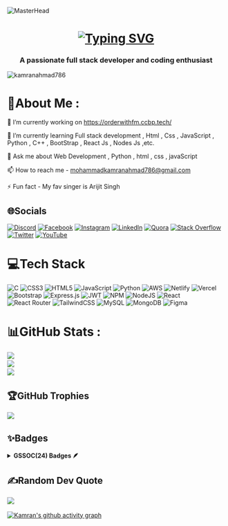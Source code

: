 ![MasterHead](https://repository-images.githubusercontent.com/588181932/e36ec678-7984-4cdd-8e4c-a3932772ff8e)
<h1 align="center"><a href="https://git.io/typing-svg"><img src="https://readme-typing-svg.demolab.com?font=Fira+Code&pause=500&random=false&width=435&lines=Hi+%F0%9F%91%8B%2C+I'm+Kamran+Ahmad;A+Passionate+full+stack+developer👨‍💻+;Coding+enthusiast+;Problem+solver+;Excited+to+solve+real-world+problem+;" alt="Typing SVG" /></a></h1>
<h3 align="center">A passionate full stack developer and coding enthusiast</h3>
<!-- <img align="right" alt="Coding" width="400" src="https://cdn.dribbble.com/users/1162077/screenshots/3848914/programmer.gif"> -->

<p align="left"> <img src="https://komarev.com/ghpvc/?username=kamranahmad786&label=Profile%20views&color=0e75b6&style=flat" alt="kamranahmad786" /> </p>


# 💫About Me :
🔭 I’m currently working on https://orderwithfm.ccbp.tech/

🌱 I’m currently learning Full stack development , Html , Css , JavaScript , Python , C++ , BootStrap , React Js , Nodes Js ,etc.

💬 Ask me about Web Development , Python , html , css , javaScript

 📫 How to reach me - mohammadkamranahmad786@gmail.com

⚡ Fun fact -  My fav singer is Arijit Singh 

## 🌐Socials
[![Discord](https://img.shields.io/badge/Discord-%237289DA.svg?logo=discord&logoColor=white)](htttps://discord.gg/kamranahmad_39989) [![Facebook](https://img.shields.io/badge/Facebook-%231877F2.svg?logo=Facebook&logoColor=white)](https://facebook.com/https://www.facebook.com/profile.php?id=100008983473183&mibextid=ZbWKwL) [![Instagram](https://img.shields.io/badge/Instagram-%23E4405F.svg?logo=Instagram&logoColor=white)](https://instagram.com/https://www.instagram.com/kamran_ahmad.092) [![LinkedIn](https://img.shields.io/badge/LinkedIn-%230077B5.svg?logo=linkedin&logoColor=white)](https://linkedin.com/in/https://www.linkedin.com/in/mdkamranahmad/) [![Quora](https://img.shields.io/badge/Quora-%23B92B27.svg?logo=Quora&logoColor=white)](https://quora.com/profile/https://www.quora.com/profile/Kamran-Ahmad-424) [![Stack Overflow](https://img.shields.io/badge/-Stackoverflow-FE7A16?logo=stack-overflow&logoColor=white)](https://stackoverflow.com/users/24956475) [![Twitter](https://img.shields.io/badge/Twitter-%231DA1F2.svg?logo=Twitter&logoColor=white)](https://twitter.com/https://twitter.com/MdkamranAhmad13) [![YouTube](https://img.shields.io/badge/YouTube-%23FF0000.svg?logo=YouTube&logoColor=white)](https://youtube.com/c/@kamranahmad786) 

# 💻Tech Stack
![C](https://img.shields.io/badge/c-%2300599C.svg?style=for-the-badge&logo=c&logoColor=white) ![CSS3](https://img.shields.io/badge/css3-%231572B6.svg?style=for-the-badge&logo=css3&logoColor=white) ![HTML5](https://img.shields.io/badge/html5-%23E34F26.svg?style=for-the-badge&logo=html5&logoColor=white) ![JavaScript](https://img.shields.io/badge/javascript-%23323330.svg?style=for-the-badge&logo=javascript&logoColor=%23F7DF1E) ![Python](https://img.shields.io/badge/python-3670A0?style=for-the-badge&logo=python&logoColor=ffdd54) ![AWS](https://img.shields.io/badge/AWS-%23FF9900.svg?style=for-the-badge&logo=amazon-aws&logoColor=white) ![Netlify](https://img.shields.io/badge/netlify-%23000000.svg?style=for-the-badge&logo=netlify&logoColor=#00C7B7) ![Vercel](https://img.shields.io/badge/vercel-%23000000.svg?style=for-the-badge&logo=vercel&logoColor=white) ![Bootstrap](https://img.shields.io/badge/bootstrap-%23563D7C.svg?style=for-the-badge&logo=bootstrap&logoColor=white) ![Express.js](https://img.shields.io/badge/express.js-%23404d59.svg?style=for-the-badge&logo=express&logoColor=%2361DAFB) ![JWT](https://img.shields.io/badge/JWT-black?style=for-the-badge&logo=JSON%20web%20tokens) ![NPM](https://img.shields.io/badge/NPM-%23000000.svg?style=for-the-badge&logo=npm&logoColor=white) ![NodeJS](https://img.shields.io/badge/node.js-6DA55F?style=for-the-badge&logo=node.js&logoColor=white) ![React](https://img.shields.io/badge/react-%2320232a.svg?style=for-the-badge&logo=react&logoColor=%2361DAFB) ![React Router](https://img.shields.io/badge/React_Router-CA4245?style=for-the-badge&logo=react-router&logoColor=white) ![TailwindCSS](https://img.shields.io/badge/tailwindcss-%2338B2AC.svg?style=for-the-badge&logo=tailwind-css&logoColor=white) ![MySQL](https://img.shields.io/badge/mysql-%2300f.svg?style=for-the-badge&logo=mysql&logoColor=white) ![MongoDB](https://img.shields.io/badge/MongoDB-%234ea94b.svg?style=for-the-badge&logo=mongodb&logoColor=white) 	![Figma](https://img.shields.io/badge/figma-%23F24E1E.svg?style=for-the-badge&logo=figma&logoColor=white)
# 📊GitHub Stats :
![](https://github-readme-stats.vercel.app/api?username=kamranahmad786&theme=react&hide_border=true&include_all_commits=false&count_private=false)<br/>
![](https://github-readme-streak-stats.herokuapp.com/?user=kamranahmad786&theme=react&hide_border=true)<br/>
![](https://github-readme-stats.vercel.app/api/top-langs/?username=kamranahmad786&theme=react&hide_border=true&include_all_commits=false&count_private=false&layout=compact)

## 🏆GitHub Trophies
![](https://github-trophies.vercel.app/?username=kamranahmad786&theme=radical&no-frame=false&no-bg=false&margin-w=4)

## ✨Badges
<details>	
 <summary><b>GSSOC(24) Badges 🪶</b></summary><br>
<div style='display:flex; align-items:center; gap: 10px;' align='center'><a href="https://gssoc.girlscript.tech/leaderboard">
<img src="https://raw.githubusercontent.com/GSSoC24/Postman-Challenge/main/docs/assets/Postman%20White.png" width="100px" height="100px" />
  <img src="https://raw.githubusercontent.com/GSSoC24/Postman-Challenge/main/docs/assets/1.png" width="100px" height="100px" />
  <img src="https://raw.githubusercontent.com/GSSoC24/Postman-Challenge/main/docs/assets/2.png" width="100px" height="100px" />
  <img src="https://raw.githubusercontent.com/GSSoC24/Postman-Challenge/main/docs/assets/3.png" width="100px" height="100px" />
  <img src="https://raw.githubusercontent.com/GSSoC24/Postman-Challenge/main/docs/assets/4.png" width="100px" height="100px" />
  <img src="https://raw.githubusercontent.com/GSSoC24/Postman-Challenge/main/docs/assets/5.png" width="100px" height="100px" />
  <img src="https://raw.githubusercontent.com/GSSoC24/Postman-Challenge/main/docs/assets/6.png" width="105px" height="105px" />
  <img src="https://raw.githubusercontent.com/GSSoC24/Postman-Challenge/main/docs/assets/7.png" width="100px" height="100px" />
  <img src="https://raw.githubusercontent.com/GSSoC24/Postman-Challenge/main/docs/assets/8.png" width="100px" height="100px" />
  <img src="https://raw.githubusercontent.com/GSSoC24/Contributor/refs/heads/main/assets/Code%20Luminary.png" width="105px" height="105px" />
  <img src="https://raw.githubusercontent.com/GSSoC24/Contributor/refs/heads/main/assets/Git%20Explorer.png" width="100px" height="100px" />
  <img src="https://raw.githubusercontent.com/GSSoC24/Contributor/refs/heads/main/assets/Pull%20Expert.png" width="100px" height="100px" /></a>
</div>
</details>


## ✍️Random Dev Quote
![](https://quotes-github-readme.vercel.app/api?type=horizontal&theme=dark)



[![Kamran's github activity graph](https://github-readme-activity-graph.vercel.app/graph?username=kamranahmad786&bg_color=ffffff&color=708090&line=24292e&point=24292e&area=true&hide_border=true)](https://github.com/kamranahmad786/kamranahmad786/github-readme-activity-graph)

